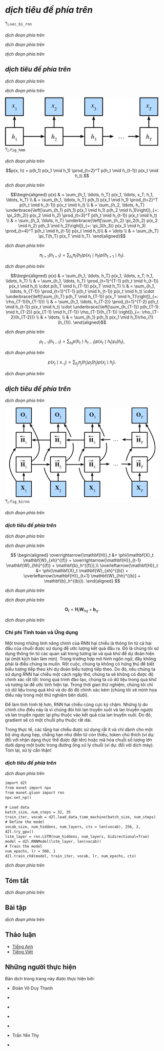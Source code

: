 <!-- ===================== Bắt đầu dịch Phần 1 ==================== -->
<!-- ========================================= REVISE PHẦN 1 - BẮT ĐẦU =================================== -->

<!--
# Bidirectional Recurrent Neural Networks
-->

# *dịch tiêu đề phía trên*
:label:`sec_bi_rnn`


<!--
So far we assumed that our goal is to model the next word given what we have seen so far, e.g., in the context of a time series or in the context of a language model.
While this is a typical scenario, it is not the only one we might encounter.
To illustrate the issue, consider the following three tasks of filling in the blanks in a text:
-->

*dịch đoạn phía trên*

<!--
1. `I am _____`
2. `I am _____ very hungry.`
3. `I am _____ very hungry, I could eat half a pig.`
-->

*dịch đoạn phía trên*

<!--
Depending on the amount of information available, we might fill the blanks with very different words such as "happy", "not", and "very".
Clearly the end of the phrase (if available) conveys significant information about which word to pick.
A sequence model that is incapable of taking advantage of this will perform poorly on related tasks.
For instance, to do well in named entity recognition (e.g., to recognize whether "Green" refers to "Mr. Green" or to the color) longer-range context is equally vital.
To get some inspiration for addressing the problem let us take a detour to graphical models.
-->

*dịch đoạn phía trên*

<!-- ===================== Kết thúc dịch Phần 1 ===================== -->

<!-- ===================== Bắt đầu dịch Phần 2 ===================== -->

<!--
## Dynamic Programming
-->

## *dịch tiêu đề phía trên*

<!--
This section serves to illustrate the dynamic programming problem.
The specific technical details do not matter for understanding the deep learning counterpart but they help in motivating why one might use deep learning and why one might pick specific architectures.
-->

*dịch đoạn phía trên*

<!--
If we want to solve the problem using graphical models we could for instance design a latent variable model as follows.
We assume that there exists some latent variable $h_t$ which governs the emissions $x_t$ that we observe via $p(x_t \mid h_t)$.
Moreover, the transitions $h_t \to h_{t+1}$ are given by some state transition probability $p(h_t+1 \mid h_{t})$.
The graphical model is then a Hidden Markov Model (HMM) as in :numref:`fig_hmm`.
-->

*dịch đoạn phía trên*

<!--
![ Hidden Markov Model. ](../img/hmm.svg)
-->

![*dịch chú thích ảnh phía trên*](../img/hmm.svg)
:label:`fig_hmm`

<!--
Thus, for a sequence of $T$ observations we have the following joint probability distribution over observed and hidden states:
-->

*dịch đoạn phía trên*

$$p(x, h) = p(h_1) p(x_1 \mid h_1) \prod_{t=2}^T p(h_t \mid h_{t-1}) p(x_t \mid h_t).$$

<!--
Now assume that we observe all $x_i$ with the exception of some $x_j$ and it is our goal to compute $p(x_j \mid x^{-j})$, where $x^{-j} = (x_1, x_2, \ldots, x_{j-1})$.
To accomplish this we need to sum over all possible choices of $h = (h_1, \ldots, h_T)$.
In case $h_i$ can take on $k$ distinct values, this means that we need to sum over $k^T$ terms---mission impossible!
Fortunately there is an elegant solution for this: dynamic programming.
To see how it works, consider summing over the first two hidden variable $h_1$ and $h_2$.
This yields:
-->

*dịch đoạn phía trên*


$$\begin{aligned}
    p(x) & = \sum_{h_1, \ldots, h_T} p(x_1, \ldots, x_T; h_1, \ldots, h_T) \\
    & = \sum_{h_1, \ldots, h_T} p(h_1) p(x_1 \mid h_1) \prod_{t=2}^T p(h_t \mid h_{t-1}) p(x_t \mid h_t) \\
    & = \sum_{h_2, \ldots, h_T} \underbrace{\left[\sum_{h_1} p(h_1) p(x_1 \mid h_1) p(h_2 \mid h_1)\right]}_{=: \pi_2(h_2)}
    p(x_2 \mid h_2) \prod_{t=3}^T p(h_t \mid h_{t-1}) p(x_t \mid h_t) \\
    & = \sum_{h_3, \ldots, h_T} \underbrace{\left[\sum_{h_2} \pi_2(h_2) p(x_2 \mid h_2) p(h_3 \mid h_2)\right]}_{=: \pi_3(h_3)}
    p(x_3 \mid h_3) \prod_{t=4}^T p(h_t \mid h_{t-1}) p(x_t \mid h_t)\\
    & = \dots \\
    & = \sum_{h_T} \pi_T(h_T) p(x_T \mid h_T).
\end{aligned}$$


<!--
In general we have the *forward recursion* as
-->

*dịch đoạn phía trên*


$$\pi_{t+1}(h_{t+1}) = \sum_{h_t} \pi_t(h_t) p(x_t \mid h_t) p(h_{t+1} \mid h_t).$$


<!--
The recursion is initialized as $\pi_1(h_1) = p(h_1)$.
In abstract terms this can be written as $\pi_{t+1} = f(\pi_t, x_t)$, where $f$ is some learnable function.
This looks very much like the update equation in the hidden variable models we discussed so far in the context of RNNs.
Entirely analogously to the forward recursion, we can also start a backward recursion.
This yields:
-->

*dịch đoạn phía trên*


$$\begin{aligned}
    p(x) & = \sum_{h_1, \ldots, h_T} p(x_1, \ldots, x_T; h_1, \ldots, h_T) \\
    & = \sum_{h_1, \ldots, h_T} \prod_{t=1}^{T-1} p(h_t \mid h_{t-1}) p(x_t \mid h_t) \cdot p(h_T \mid h_{T-1}) p(x_T \mid h_T) \\
    & = \sum_{h_1, \ldots, h_{T-1}} \prod_{t=1}^{T-1} p(h_t \mid h_{t-1}) p(x_t \mid h_t) \cdot
    \underbrace{\left[\sum_{h_T} p(h_T \mid h_{T-1}) p(x_T \mid h_T)\right]}_{=: \rho_{T-1}(h_{T-1})} \\
    & = \sum_{h_1, \ldots, h_{T-2}} \prod_{t=1}^{T-2} p(h_t \mid h_{t-1}) p(x_t \mid h_t) \cdot
    \underbrace{\left[\sum_{h_{T-1}} p(h_{T-1} \mid h_{T-2}) p(x_{T-1} \mid h_{T-1}) \rho_{T-1}(h_{T-1}) \right]}_{=: \rho_{T-2}(h_{T-2})} \\
    & = \ldots, \\
    & = \sum_{h_1} p(h_1) p(x_1 \mid h_1)\rho_{1}(h_{1}).
\end{aligned}$$


<!--
We can thus write the *backward recursion* as
-->

*dịch đoạn phía trên*


$$\rho_{t-1}(h_{t-1})= \sum_{h_{t}} p(h_{t} \mid h_{t-1}) p(x_{t} \mid h_{t}) \rho_{t}(h_{t}),$$

<!-- ===================== Kết thúc dịch Phần 2 ===================== -->

<!-- ===================== Bắt đầu dịch Phần 3 ===================== -->

<!--
with initialization $\rho_T(h_T) = 1$.
These two recursions allow us to sum over $T$ variables in $\mathcal{O}(kT)$ (linear) time over all values of $(h_1, \ldots, h_T)$ rather than in exponential time.
This is one of the great benefits of the probabilistic inference with graphical models.
It is a very special instance of the :cite:`Aji.McEliece.2000` proposed in 2000 by Aji and McEliece.
Combining both forward and backward pass, we are able to compute
-->

*dịch đoạn phía trên*


$$p(x_j \mid x_{-j}) \propto \sum_{h_j} \pi_j(h_j) \rho_j(h_j) p(x_j \mid h_j).$$


<!--
Note that in abstract terms the backward recursion can be written as $\rho_{t-1} = g(\rho_t, x_t)$, where $g$ is a learnable function.
Again, this looks very much like an update equation, just running backwards unlike what we have seen so far in RNNs.
Indeed, HMMs benefit from knowing future data when it is available.
Signal processing scientists distinguish between the two cases of knowing and not knowing future observations as interpolation v.s. extrapolation.
See the introductory chapter of the book by :cite:`Doucet.De-Freitas.Gordon.2001` on sequential Monte Carlo algorithms for more details.
-->

*dịch đoạn phía trên*

<!-- ========================================= REVISE PHẦN 1 - KẾT THÚC ===================================-->

<!-- ========================================= REVISE PHẦN 2 - BẮT ĐẦU ===================================-->

<!--
## Bidirectional Model
-->

## *dịch tiêu đề phía trên*

<!--
If we want to have a mechanism in RNNs that offers comparable look-ahead ability as in HMMs, we need to modify the recurrent net design that we have seen so far.
Fortunately, this is easy conceptually.
Instead of running an RNN only in the forward mode starting from the first symbol, we start another one from the last symbol running from back to front.
*Bidirectional recurrent neural networks* add a hidden layer that passes information in a backward direction to more flexibly process such information.
:numref:`fig_birnn` illustrates the architecture of a bidirectional recurrent neural network with a single hidden layer.
-->

*dịch đoạn phía trên*

<!--
![ Architecture of a bidirectional recurrent neural network. ](../img/birnn.svg)
-->

![*dịch chú thích ảnh phía trên*](../img/birnn.svg)
:label:`fig_birnn`

<!--
In fact, this is not too dissimilar to the forward and backward recursion we encountered above.
The main distinction is that in the previous case these equations had a specific statistical meaning.
Now they are devoid of such easily accessible interpretation and we can just treat them as generic functions.
This transition epitomizes many of the principles guiding the design of modern deep networks: 
first, use the type of functional dependencies of classical statistical models, and then use the models in a generic form.
-->

*dịch đoạn phía trên*

<!-- ===================== Kết thúc dịch Phần 3 ===================== -->

<!-- ===================== Bắt đầu dịch Phần 4 ===================== -->

<!--
### Definition
-->

### *dịch tiêu đề phía trên*

<!--
Bidirectional RNNs were introduced by :cite:`Schuster.Paliwal.1997`.
For a detailed discussion of the various architectures see also the paper by :cite:`Graves.Schmidhuber.2005`.
Let us look at the specifics of such a network.
-->

*dịch đoạn phía trên*

<!--
For a given timestep $t$, the minibatch input is $\mathbf{X}_t \in \mathbb{R}^{n \times d}$ (number of examples: $n$, number of inputs: $d$) and the ßßhidden layer activation function is $\phi$.
In the bidirectional architecture, we assume that the forward and backward hidden states for this timestep are 
$\overrightarrow{\mathbf{H}}_t  \in \mathbb{R}^{n \times h}$ and $\overleftarrow{\mathbf{H}}_t  \in \mathbb{R}^{n \times h}$ respectively.
Here $h$ indicates the number of hidden units.
We compute the forward and backward hidden state updates as follows:
-->

*dịch đoạn phía trên*


$$
\begin{aligned}
\overrightarrow{\mathbf{H}}_t &= \phi(\mathbf{X}_t \mathbf{W}_{xh}^{(f)} + \overrightarrow{\mathbf{H}}_{t-1} \mathbf{W}_{hh}^{(f)}  + \mathbf{b}_h^{(f)}),\\
\overleftarrow{\mathbf{H}}_t &= \phi(\mathbf{X}_t \mathbf{W}_{xh}^{(b)} + \overleftarrow{\mathbf{H}}_{t+1} \mathbf{W}_{hh}^{(b)}  + \mathbf{b}_h^{(b)}).
\end{aligned}
$$


<!--
Here, the weight parameters 
$\mathbf{W}_{xh}^{(f)} \in \mathbb{R}^{d \times h}, \mathbf{W}_{hh}^{(f)} \in \mathbb{R}^{h \times h}, \mathbf{W}_{xh}^{(b)} \in \mathbb{R}^{d \times h}, \text{ and } \mathbf{W}_{hh}^{(b)} \in \mathbb{R}^{h \times h}$, and bias parameters $\mathbf{b}_h^{(f)} \in \mathbb{R}^{1 \times h} \text{ and } \mathbf{b}_h^{(b)} \in \mathbb{R}^{1 \times h}$ 
are all model parameters.
-->

*dịch đoạn phía trên*

<!--
Then we concatenate the forward and backward hidden states $\overrightarrow{\mathbf{H}}_t$ and $\overleftarrow{\mathbf{H}}_t$ 
to obtain the hidden state $\mathbf{H}_t \in \mathbb{R}^{n \times 2h}$ and feed it to the output layer.
In deep bidirectional RNNs, the information is passed on as *input* to the next bidirectional layer.
Last, the output layer computes the output $\mathbf{O}_t \in \mathbb{R}^{n \times q}$ (number of outputs: $q$):
-->

*dịch đoạn phía trên*


$$\mathbf{O}_t = \mathbf{H}_t \mathbf{W}_{hq} + \mathbf{b}_q.$$


<!--
Here, the weight parameter $\mathbf{W}_{hq} \in \mathbb{R}^{2h \times q}$ and the bias parameter $\mathbf{b}_q \in \mathbb{R}^{1 \times q}$ are the model parameters of the output layer.
The two directions can have different numbers of hidden units.
-->

*dịch đoạn phía trên*

<!-- ===================== Kết thúc dịch Phần 4 ===================== -->

<!-- ===================== Bắt đầu dịch Phần 5 ===================== -->

<!--
### Computational Cost and Applications
-->

### Chi phí Tính toán và Ứng dụng

<!--
One of the key features of a bidirectional RNN is that information from both ends of the sequence is used to estimate the output.
That is, we use information from both future and past observations to predict the current one (a smoothing scenario).
In the case of language models this is not quite what we want.
After all, we do not have the luxury of knowing the next to next symbol when predicting the next one.
Hence, if we were to use a bidirectional RNN naively we would not get a very good accuracy: during training we have past and future data to estimate the present.
During test time we only have past data and thus poor accuracy (we will illustrate this in an experiment below).
-->

Một trong những tính năng chính của RNN hai chiều là thông tin từ cả hai đầu của chuỗi được sử dụng để ước lượng kết quả đầu ra.
Đó là chúng tôi sử dụng thông tin từ các quan sát trong tương lai và quá khứ để dự đoán hiện tại (một kịch bản làm mịn).
Trong trường hợp mô hình ngôn ngữ, đây không phải là điều chúng ta muốn.
Rốt cuộc, chúng ta không có hứng thú để biết biểu tượng tiếp theo khi dự đoán biểu tượng tiếp theo.
Do đó, nếu chúng ta sử dụng RNN hai chiều một cách ngây thơ, chúng ta sẽ không có được độ chính xác rất tốt: trong quá trình đào tạo, chúng ta có dữ liệu trong quá khứ và tương lai để ước tính hiện tại.
Trong thời gian thử nghiệm, chúng tôi chỉ có dữ liệu trong quá khứ và do đó độ chính xác kém (chúng tôi sẽ minh họa điều này trong một thử nghiệm bên dưới).

<!--
To add insult to injury, bidirectional RNNs are also exceedingly slow.
The main reasons for this are that they require both a forward and a backward pass and that the backward pass is dependent on the outcomes of the forward pass.
Hence, gradients will have a very long dependency chain.
-->

Để làm tình hình tệ hơn, RNN hai chiều cũng cực kỳ chậm.
Những lý do chính cho điều này là vì chúng đòi hỏi lan truyền xuôi và lan truyền ngược và lan truyền ngược lại phụ thuộc vào kết quả của lan truyền xuôi.
Do đó, gradient sẽ có một chuỗi phụ thuộc rất dài.


<!--
In practice bidirectional layers are used very sparingly and only for a narrow set of applications, such as filling in missing words, annotating tokens 
(e.g., for named entity recognition), or encoding sequences wholesale as a step in a sequence processing pipeline (e.g., for machine translation).
In short, handle with care!
-->

Trong thực tế, các tầng hai chiều được sử dụng rất ít và chỉ dành cho một bộ ứng dụng hẹp, chẳng hạn như điền từ còn thiếu, token chú thích (ví dụ: đối với nhận dạng thực thể được đặt tên) hoặc mã hóa chuỗi số lượng lớn dưới dạng một bước trong đường ống xử lý chuỗi (ví dụ: đối với dịch máy).
Tóm lại, xử lý cẩn thận!

<!-- ===================== Kết thúc dịch Phần 5 ===================== -->

<!-- ===================== Bắt đầu dịch Phần 6 ===================== -->

<!-- ========================================= REVISE PHẦN 2 - KẾT THÚC ===================================-->

<!-- ========================================= REVISE PHẦN 3 - BẮT ĐẦU ===================================-->

<!--
### Training a Bidirectional RNN for the Wrong Application
-->

### *dịch tiêu đề phía trên*

<!--
If we were to ignore all advice regarding the fact that bidirectional LSTMs use past and future data and simply apply it to language models, we will get estimates with acceptable perplexity.
Nonetheless, the ability of the model to predict future symbols is severely compromised as the example below illustrates.
Despite reasonable perplexity, it only generates gibberish even after many iterations.
We include the code below as a cautionary example against using them in the wrong context.
-->

*dịch đoạn phía trên*


```{.python .input}
import d2l
from mxnet import npx
from mxnet.gluon import rnn
npx.set_np()

# Load data
batch_size, num_steps = 32, 35
train_iter, vocab = d2l.load_data_time_machine(batch_size, num_steps)
# Define the model
vocab_size, num_hiddens, num_layers, ctx = len(vocab), 256, 2, d2l.try_gpu()
lstm_layer = rnn.LSTM(num_hiddens, num_layers, bidirectional=True)
model = d2l.RNNModel(lstm_layer, len(vocab))
# Train the model
num_epochs, lr = 500, 1
d2l.train_ch8(model, train_iter, vocab, lr, num_epochs, ctx)
```


<!--
The output is clearly unsatisfactory for the reasons described above.
For a discussion of more effective uses of bidirectional models, please see the sentiment classification in :numref:`sec_sentiment_rnn`.
-->

*dịch đoạn phía trên*

<!--
## Summary
-->

## Tóm tắt

<!--
* In bidirectional recurrent neural networks, the hidden state for each timestep is simultaneously determined by the data prior to and after the current timestep.
* Bidirectional RNNs bear a striking resemblance with the forward-backward algorithm in graphical models.
* Bidirectional RNNs are mostly useful for sequence embedding and the estimation of observations given bidirectional context.
* Bidirectional RNNs are very costly to train due to long gradient chains.
-->

*dịch đoạn phía trên*

<!--
## Exercises
-->

## Bài tập

<!--
1. If the different directions use a different number of hidden units, how will the shape of $\mathbf{H}_t$ change?
2. Design a bidirectional recurrent neural network with multiple hidden layers.
3. Implement a sequence classification algorithm using bidirectional RNNs. 
Hint: use the RNN to embed each word and then aggregate (average) all embedded outputs before sending the output into an MLP for classification. 
For instance, if we have $(\mathbf{o}_1, \mathbf{o}_2, \mathbf{o}_3)$, we compute $\bar{\mathbf{o}} = \frac{1}{3} \sum_i \mathbf{o}_i$ first and then use the latter for sentiment classification.
-->

*dịch đoạn phía trên*

<!-- ===================== Kết thúc dịch Phần 6 ===================== -->
<!-- ========================================= REVISE PHẦN 3 - KẾT THÚC ===================================-->

## Thảo luận
* [Tiếng Anh](https://discuss.mxnet.io/t/2370)
* [Tiếng Việt](https://forum.machinelearningcoban.com/c/d2l)

## Những người thực hiện
Bản dịch trong trang này được thực hiện bởi:
<!--
Tác giả của mỗi Pull Request điền tên mình và tên những người review mà bạn thấy
hữu ích vào từng phần tương ứng. Mỗi dòng một tên, bắt đầu bằng dấu `*`.

Lưu ý:
* Nếu reviewer không cung cấp tên, bạn có thể dùng tên tài khoản GitHub của họ
với dấu `@` ở đầu. Ví dụ: @aivivn.

* Tên đầy đủ của các reviewer có thể được tìm thấy tại https://github.com/aivivn/d2l-vn/blob/master/docs/contributors_info.md
-->

* Đoàn Võ Duy Thanh
<!-- Phần 1 -->
*

<!-- Phần 2 -->
*

<!-- Phần 3 -->
*

<!-- Phần 4 -->
*

<!-- Phần 5 -->
* Trần Yến Thy

<!-- Phần 6 -->
*
